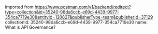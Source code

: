 imported from https://www.postman.com/v1/backend/redirect?type=collection&id=35240-98da6ccb-e69d-4439-9977-354ca7719e30&entityId=120827&publisherType=team&publisherId=37129
collectionId: 35240-98da6ccb-e69d-4439-9977-354ca7719e30
name: What is API Governance?